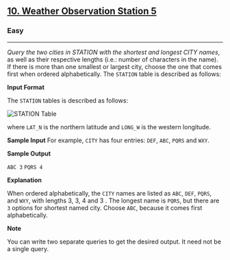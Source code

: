 <!-- Question Link -->

## [10. Weather Observation Station 5]("https://www.hackerrank.com/challenges/weather-observation-station-5/")

<!-- Difficulty -->

### Easy

---

<!-- Description -->

_Query the two cities in STATION with the shortest and longest CITY names_, as well as their respective lengths (i.e.: number of characters in the name). If there is more than one smallest or largest city, choose the one that comes first when ordered alphabetically.
The `STATION` table is described as follows:

<!-- Input Section -->

**Input Format**

The `STATION` tables is described as follows:

![STATION Table](https://s3.amazonaws.com/hr-challenge-images/9336/1449345840-5f0a551030-Station.jpg)

where `LAT_N` is the northern latitude and `LONG_W` is the western longitude.

**Sample Input**
For example, `CITY` has four entries: `DEF`, `ABC`, `PQRS` and `WXY`.

<!-- Output Section -->

**Sample Output**

`ABC 3`
`PQRS 4`

**Explanation**

When ordered alphabetically, the `CITY` names are listed as `ABC`, `DEF`, `PQRS`, and `WXY`, with lengths 3, 3, 4 and 3 . The longest name is `PQRS`, but there are `3` options for shortest named city. Choose `ABC`, because it comes first alphabetically.

**Note**

You can write two separate queries to get the desired output. It need not be a single query.
